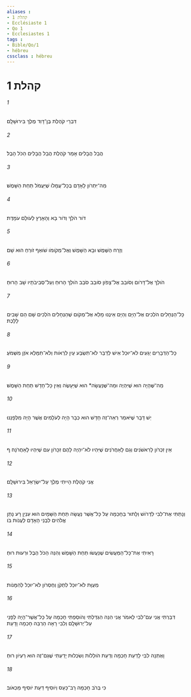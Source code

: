 ```yaml
---
aliases : 
- קהלת 1
- Ecclésiaste 1
- Qo 1
- Ecclesiastes 1
tags : 
- Bible/Qo/1
- hébreu
cssclass : hébreu
---
```


# קהלת 1

###### 1
דִּבְרֵי קֹהֶלֶת בֶּן־דָּוִד מֶלֶךְ בִּירוּשָׁלִָם׃
###### 2
הֲבֵל הֲבָלִים אָמַר קֹהֶלֶת הֲבֵל הֲבָלִים הַכֹּל הָבֶל׃
###### 3
מַה־יִּתְרֹון לָאָדָם בְּכָל־עֲמָלֹו שֶׁיַּעֲמֹל תַּחַת הַשָּׁמֶשׁ׃
###### 4
דֹּור הֹלֵךְ וְדֹור בָּא וְהָאָרֶץ לְעֹולָם עֹמָדֶת׃
###### 5
וְזָרַח הַשֶּׁמֶשׁ וּבָא הַשָּׁמֶשׁ וְאֶל־מְקֹומֹו שֹׁואֵף זֹורֵחַ הוּא שָׁם׃
###### 6
הֹולֵךְ אֶל־דָּרֹום וְסֹובֵב אֶל־צָפֹון סֹובֵב סֹבֵב הֹולֵךְ הָרוּחַ וְעַל־סְבִיבֹתָיו שָׁב הָרוּחַ׃
###### 7
כָּל־הַנְּחָלִים הֹלְכִים אֶל־הַיָּם וְהַיָּם אֵינֶנּוּ מָלֵא אֶל־מְקֹום שֶׁהַנְּחָלִים הֹלְכִים שָׁם הֵם שָׁבִים לָלָכֶת׃
###### 8
כָּל־הַדְּבָרִים יְגֵעִים לֹא־יוּכַל אִישׁ לְדַבֵּר לֹא־תִשְׂבַּע עַיִן לִרְאֹות וְלֹא־תִמָּלֵא אֹזֶן מִשְּׁמֹעַ׃
###### 9
מַה־שֶּׁהָיָה הוּא שֶׁיִּהְיֶה וּמַה־שֶּׁנַּעֲשָׂה* הוּא שֶׁיֵּעָשֶׂה וְאֵין כָּל־חָדָשׁ תַּחַת הַשָּׁמֶשׁ׃
###### 10
יֵשׁ דָּבָר שֶׁיֹּאמַר רְאֵה־זֶה חָדָשׁ הוּא כְּבָר הָיָה לְעֹלָמִים אֲשֶׁר הָיָה מִלְּפָנֵנוּ׃
###### 11
אֵין זִכְרֹון לָרִאשֹׁנִים וְגַם לָאַחֲרֹנִים שֶׁיִּהְיוּ לֹא־יִהְיֶה לָהֶם זִכָּרֹון עִם שֶׁיִּהְיוּ לָאַחֲרֹנָה׃ ף
###### 12
אֲנִי קֹהֶלֶת הָיִיתִי מֶלֶךְ עַל־יִשְׂרָאֵל בִּירוּשָׁלִָם׃
###### 13
וְנָתַתִּי אֶת־לִבִּי לִדְרֹושׁ וְלָתוּר בַּחָכְמָה עַל כָּל־אֲשֶׁר נַעֲשָׂה תַּחַת הַשָּׁמָיִם הוּא עִנְיַן רָע נָתַן אֱלֹהִים לִבְנֵי הָאָדָם לַעֲנֹות בֹּו׃
###### 14
רָאִיתִי אֶת־כָּל־הַמַּעֲשִׂים שֶׁנַּעֲשׂוּ תַּחַת הַשָּׁמֶשׁ וְהִנֵּה הַכֹּל הֶבֶל וּרְעוּת רוּחַ׃
###### 15
מְעֻוָּת לֹא־יוּכַל לִתְקֹן וְחֶסְרֹון לֹא־יוּכַל לְהִמָּנֹות׃
###### 16
דִּבַּרְתִּי אֲנִי עִם־לִבִּי לֵאמֹר אֲנִי הִנֵּה הִגְדַּלְתִּי וְהֹוסַפְתִּי חָכְמָה עַל כָּל־אֲשֶׁר־הָיָה לְפָנַי עַל־יְרוּשָׁלִָם וְלִבִּי רָאָה הַרְבֵּה חָכְמָה וָדָעַת׃
###### 17
וָאֶתְּנָה לִבִּי לָדַעַת חָכְמָה וְדַעַת הֹולֵלֹות וְשִׂכְלוּת יָדַעְתִּי שֶׁגַּם־זֶה הוּא רַעְיֹון רוּחַ׃
###### 18
כִּי בְּרֹב חָכְמָה רָב־כָּעַס וְיֹוסִיף דַּעַת יֹוסִיף מַכְאֹוב׃
